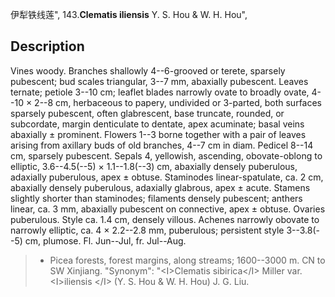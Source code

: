 伊犁铁线莲",
143.**Clematis iliensis** Y. S. Hou & W. H. Hou",

## Description
Vines woody. Branches shallowly 4--6-grooved or terete, sparsely pubescent; bud scales triangular, 3--7 mm, abaxially pubescent. Leaves ternate; petiole 3--10 cm; leaflet blades narrowly ovate to broadly ovate, 4--10 × 2--8 cm, herbaceous to papery, undivided or 3-parted, both surfaces sparsely pubescent, often glabrescent, base truncate, rounded, or subcordate, margin denticulate to dentate, apex acuminate; basal veins abaxially ± prominent. Flowers 1--3 borne together with a pair of leaves arising from axillary buds of old branches, 4--7 cm in diam. Pedicel 8--14 cm, sparsely pubescent. Sepals 4, yellowish, ascending, obovate-oblong to elliptic, 3.6--4.5(--5) × 1.1--1.8(--3) cm, abaxially densely puberulous, adaxially puberulous, apex ± obtuse. Staminodes linear-spatulate, ca. 2 cm, abaxially densely puberulous, adaxially glabrous, apex ± acute. Stamens slightly shorter than staminodes; filaments densely pubescent; anthers linear, ca. 3 mm, abaxially pubescent on connective, apex ± obtuse. Ovaries puberulous. Style ca. 1.4 cm, densely villous. Achenes narrowly obovate to narrowly elliptic, ca. 4 × 2.2--2.8 mm, puberulous; persistent style 3--3.8(--5) cm, plumose. Fl. Jun--Jul, fr. Jul--Aug.

> * Picea forests, forest margins, along streams; 1600--3000 m. CN to SW Xinjiang.
  "Synonym": "&lt;I&gt;Clematis sibirica&lt;/I&gt; Miller var. &lt;I&gt;iliensis &lt;/I&gt; (Y. S. Hou &amp; W. H. Hou) J. G. Liu.
